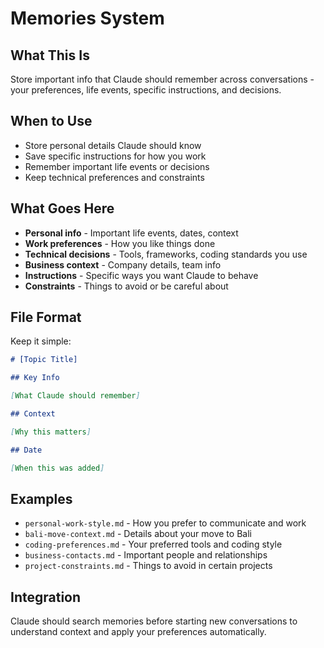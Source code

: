 # Memories System

## What This Is

Store important info that Claude should remember across conversations - your preferences, life events, specific instructions, and decisions.

## When to Use

- Store personal details Claude should know
- Save specific instructions for how you work
- Remember important life events or decisions
- Keep technical preferences and constraints

## What Goes Here

- **Personal info** - Important life events, dates, context
- **Work preferences** - How you like things done
- **Technical decisions** - Tools, frameworks, coding standards you use
- **Business context** - Company details, team info
- **Instructions** - Specific ways you want Claude to behave
- **Constraints** - Things to avoid or be careful about

## File Format

Keep it simple:

```markdown
# [Topic Title]

## Key Info

[What Claude should remember]

## Context

[Why this matters]

## Date

[When this was added]
```

## Examples

- `personal-work-style.md` - How you prefer to communicate and work
- `bali-move-context.md` - Details about your move to Bali
- `coding-preferences.md` - Your preferred tools and coding style
- `business-contacts.md` - Important people and relationships
- `project-constraints.md` - Things to avoid in certain projects

## Integration

Claude should search memories before starting new conversations to understand context and apply your preferences automatically.
